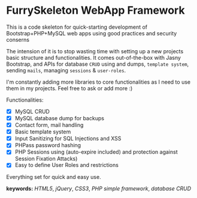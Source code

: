 FurrySkeleton WebApp Framework
==============================

This is a code skeleton for quick-starting development of Bootstrap+PHP+MySQL web apps using good practices and security conserns

The intension of it is to stop wasting time with setting up a new projects basic structure and functionalities. It comes out-of-the-box with Jasny Bootstrap, and APIs for database `CRUD` using and dumps, `template system`, sending `mails`, managing `sessions` & `user-roles`.

I'm constantly adding more libraries to core functionalities as I need to use them in my projects. Feel free to ask or add more :)

Functionalities:
- [x] MySQL CRUD
- [x] MySQL database dump for backups
- [x] Contact form, mail handling
- [x] Basic template system
- [x] Input Sanitizing for SQL Injections and XSS
- [x] PHPass password hashing
- [x] PHP Sessions using (auto-expire included) and protection against Session Fixation Attacks)
- [x] Easy to define User Roles and restrictions

Everything set for quick and easy use.

**keywords:** _HTML5_, _jQuery_, _CSS3_, _PHP simple framework_, _database CRUD_

